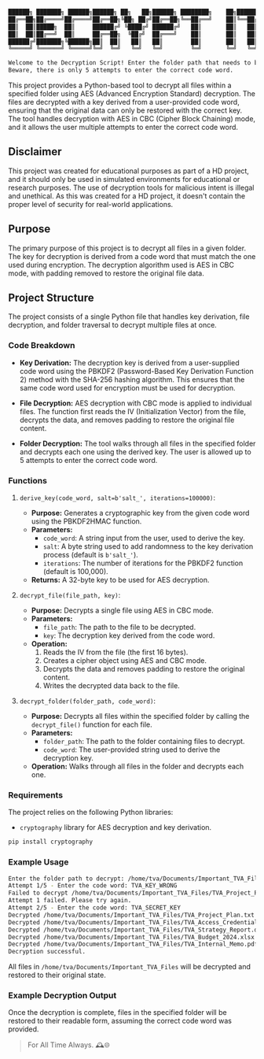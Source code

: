 ```bash
██████╗ ███████╗ ██████╗██████╗ ██╗   ██╗██████╗ ████████╗    ██╗████████╗
██╔══██╗██╔════╝██╔════╝██╔══██╗╚██╗ ██╔╝██╔══██╗╚══██╔══╝    ██║╚══██╔══╝
██║  ██║█████╗  ██║     ██████╔╝ ╚████╔╝ ██████╔╝   ██║       ██║   ██║   
██║  ██║██╔══╝  ██║     ██╔══██╗  ╚██╔╝  ██╔═══╝    ██║       ██║   ██║   
██████╔╝███████╗╚██████╗██║  ██║   ██║   ██║        ██║       ██║   ██║   
╚═════╝ ╚══════╝ ╚═════╝╚═╝  ╚═╝   ╚═╝   ╚═╝        ╚═╝       ╚═╝   ╚═╝   

Welcome to the Decryption Script! Enter the folder path that needs to be decrypted.
Beware, there is only 5 attempts to enter the correct code word.
```

This project provides a Python-based tool to decrypt all files within a specified folder using AES (Advanced Encryption Standard) decryption. The files are decrypted with a key derived from a user-provided code word, ensuring that the original data can only be restored with the correct key. The tool handles decryption with AES in CBC (Cipher Block Chaining) mode, and it allows the user multiple attempts to enter the correct code word.

## Disclaimer

This project was created for educational purposes as part of a HD project, and it should only be used in simulated environments for educational or research purposes. The use of decryption tools for malicious intent is illegal and unethical. As this was created for a HD project, it doesn't contain the proper level of security for real-world applications.

## Purpose

The primary purpose of this project is to decrypt all files in a given folder. The key for decryption is derived from a code word that must match the one used during encryption. The decryption algorithm used is AES in CBC mode, with padding removed to restore the original file data.

## Project Structure

The project consists of a single Python file that handles key derivation, file decryption, and folder traversal to decrypt multiple files at once.

### Code Breakdown

- **Key Derivation:** The decryption key is derived from a user-supplied code word using the PBKDF2 (Password-Based Key Derivation Function 2) method with the SHA-256 hashing algorithm. This ensures that the same code word used for encryption must be used for decryption.
  
- **File Decryption:** AES decryption with CBC mode is applied to individual files. The function first reads the IV (Initialization Vector) from the file, decrypts the data, and removes padding to restore the original file content.

- **Folder Decryption:** The tool walks through all files in the specified folder and decrypts each one using the derived key. The user is allowed up to 5 attempts to enter the correct code word.

### Functions

1. `derive_key(code_word, salt=b'salt_', iterations=100000)`:
   - **Purpose:** Generates a cryptographic key from the given code word using the PBKDF2HMAC function.
   - **Parameters:**
     - `code_word`: A string input from the user, used to derive the key.
     - `salt`: A byte string used to add randomness to the key derivation process (default is `b'salt_'`).
     - `iterations`: The number of iterations for the PBKDF2 function (default is 100,000).
   - **Returns:** A 32-byte key to be used for AES decryption.

2. `decrypt_file(file_path, key)`:
   - **Purpose:** Decrypts a single file using AES in CBC mode.
   - **Parameters:**
     - `file_path`: The path to the file to be decrypted.
     - `key`: The decryption key derived from the code word.
   - **Operation:**
     1. Reads the IV from the file (the first 16 bytes).
     2. Creates a cipher object using AES and CBC mode.
     3. Decrypts the data and removes padding to restore the original content.
     4. Writes the decrypted data back to the file.

3. `decrypt_folder(folder_path, code_word)`:
   - **Purpose:** Decrypts all files within the specified folder by calling the `decrypt_file()` function for each file.
   - **Parameters:**
     - `folder_path`: The path to the folder containing files to decrypt.
     - `code_word`: The user-provided string used to derive the decryption key.
   - **Operation:** Walks through all files in the folder and decrypts each one.

### Requirements

The project relies on the following Python libraries:

- `cryptography` library for AES decryption and key derivation.

```bash
pip install cryptography
```

### Example Usage

```bash
Enter the folder path to decrypt: /home/tva/Documents/Important_TVA_Files
Attempt 1/5 - Enter the code word: TVA_KEY_WRONG
Failed to decrypt /home/tva/Documents/Important_TVA_Files/TVA_Project_Plan.txt. Possible incorrect key.
Attempt 1 failed. Please try again.
Attempt 2/5 - Enter the code word: TVA_SECRET_KEY
Decrypted /home/tva/Documents/Important_TVA_Files/TVA_Project_Plan.txt
Decrypted /home/tva/Documents/Important_TVA_Files/TVA_Access_Credentials.txt
Decrypted /home/tva/Documents/Important_TVA_Files/TVA_Strategy_Report.docx
Decrypted /home/tva/Documents/Important_TVA_Files/TVA_Budget_2024.xlsx
Decrypted /home/tva/Documents/Important_TVA_Files/TVA_Internal_Memo.pdf
Decryption successful.
```

All files in `/home/tva/Documents/Important_TVA_Files` will be decrypted and restored to their original state.

### Example Decryption Output

Once the decryption is complete, files in the specified folder will be restored to their readable form, assuming the correct code word was provided.

> For All Time Always. 🕰️🌐
